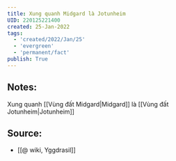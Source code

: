 ```yaml
---
title: Xung quanh Midgard là Jotunheim
UID: 220125221400
created: 25-Jan-2022
tags:
  - 'created/2022/Jan/25'
  - 'evergreen'
  - 'permanent/fact'
publish: True
---
```

## Notes:
Xung quanh [[Vùng đất Midgard|Midgard]] là [[Vùng đất Jotunheim|Jotunheim]]

## Source:
- [[@ wiki, Yggdrasil]]


